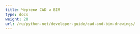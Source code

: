 ```yaml
---
title: Чертежи CAD и BIM
type: docs
weight: 20
url: /ru/python-net/developer-guide/cad-and-bim-drawings/
---
```

